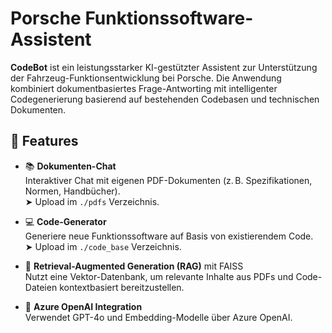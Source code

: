 # Porsche Funktionssoftware-Assistent

**CodeBot** ist ein leistungsstarker KI-gestützter Assistent zur Unterstützung der Fahrzeug-Funktionsentwicklung bei Porsche. Die Anwendung kombiniert dokumentbasiertes Frage-Antworting mit intelligenter Codegenerierung basierend auf bestehenden Codebasen und technischen Dokumenten.

## 🚀 Features

- 📚 **Dokumenten-Chat**  
  Interaktiver Chat mit eigenen PDF-Dokumenten (z. B. Spezifikationen, Normen, Handbücher).  
  ➤ Upload im `./pdfs` Verzeichnis.

- 💻 **Code-Generator**  
  Generiere neue Funktionssoftware auf Basis von existierendem Code.  
  ➤ Upload im `./code_base` Verzeichnis.

- 🧠 **Retrieval-Augmented Generation (RAG)** mit FAISS  
  Nutzt eine Vektor-Datenbank, um relevante Inhalte aus PDFs und Code-Dateien kontextbasiert bereitzustellen.

- 🔐 **Azure OpenAI Integration**  
  Verwendet GPT-4o und Embedding-Modelle über Azure OpenAI.
